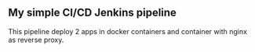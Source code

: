 ## My simple CI/CD Jenkins pipeline

This pipeline deploy 2 apps in docker containers and container with nginx as reverse proxy.

